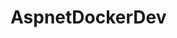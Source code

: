 # AspnetDockerDev


<!--

using the dotnet cli for generating components:

requirements:
    LIST REQUIRED LIBRARIES

    EF-Core:
        Required:
            Microsoft.EntityFrameworkCore.Design
            Microsoft.EntityFrameworkCore.SqlServer
            Microsoft.VisualStudio.Web.CodeGeneration.Design

        Optional:
            Microsoft.EntityFrameworkCore.InMemory
            Microsoft.EntityFrameworkCore.Sqlite
            Npgsql
            Npgsql.EntityFrameworkCore.PostgreSQL
            Swashbuckle.AspNetCore

    dotnet-ef:
        https://docs.microsoft.com/en-us/ef/core/cli/dotnet
    dotnet-aspnet-codegenerator:
        https://docs.microsoft.com/en-us/aspnet/core/fundamentals/tools/dotnet-aspnet-codegenerator?view=aspnetcore-6.0

    Identity: (TBD)
        https://docs.microsoft.com/en-us/aspnet/core/security/authentication/scaffold-identity?view=aspnetcore-6.0

```bash
# install dotnet-ef
>$ dotnet tool install -g dotnet-ef
# install aspnet-code-generator
>$ dotnet tool install -g dotnet-aspnet-codegenerator

# update, eg.
>$ dotnet tool update -g dotnet-aspnet-codegenerator

# nuget requirements
dotnet tool uninstall --global dotnet-aspnet-codegenerator
dotnet tool install --global dotnet-aspnet-codegenerator
dotnet tool uninstall --global dotnet-ef
dotnet tool install --global dotnet-ef
dotnet add package Microsoft.EntityFrameworkCore.Design
dotnet add package Microsoft.EntityFrameworkCore.SQLite
dotnet add package Microsoft.VisualStudio.Web.CodeGeneration.Design
dotnet add package Microsoft.EntityFrameworkCore.SqlServer

# scaffold new objects:
# - area
# - controller
# - identity
# - razorpage
# - view

# scaffold a new controller
dotnet aspnet-codegenerator -name {controllerName} -m {modelName} -dc {dbContext} -o {outputDirectory}

dotnet-aspnet-codegenerator controller -name OperationsController -m Operation -dc ApplicationDbContext -outDir Controllers -async -api
dotnet-aspnet-codegenerator controller -name LocationsController -m Location -dc ApplicationDbContext -outDir Controllers -async -api
dotnet-aspnet-codegenerator controller -name BooksController -m Book -dc ApplicationDbContext -outDir Controllers -async -api
dotnet-aspnet-codegenerator controller -name AuthorsController -m Author -dc ApplicationDbContext -outDir Controllers -async -api
dotnet-aspnet-codegenerator controller -name PublishersController -m Publisher -dc ApplicationDbContext -outDir Controllers -async -api
dotnet-aspnet-codegenerator controller -name GenresController -m Genre -dc ApplicationDbContext -outDir Controllers -async -api
dotnet-aspnet-codegenerator controller -name AddressesController -m Address -dc ApplicationDbContext -outDir Controllers -async -api


    public DbSet<Operation> Operations { get; set; }
    public DbSet<Location> Locations { get; set; }
    public DbSet<Book> Books { get; set; }
    public DbSet<Author> Authors { get; set; }
    public DbSet<Publisher> Publishers { get; set; }
    public DbSet<Genre> Genres { get; set; }


dotnet-ef

>$ dotnet-ef migrations add PgInitialCreate -o Data/Migrations
>$ dotnet-ef database update

```


install:
    DEMONSTRATE INSTALL SCRIPT

general use:
    DEMO TYPICAL USE FOR CREATING COMPONENTS


RESOURCES:

npgsql resources:
    - https://www.npgsql.org/
    - https://github.com/npgsql/Npgsql
    - https://github.com/npgsql/efcore.pg
-->
